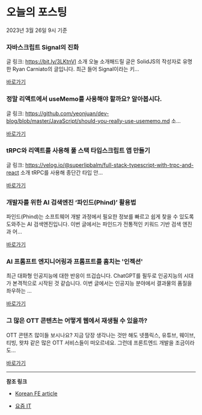 # 오늘의 포스팅 
2023년 3월 26일 9시 기준 

###  자바스크립트 Signal의 진화 

 글 링크: https://bit.ly/3LKtnVI 소개 오늘 소개해드릴 글은 SolidJS의 작성자로 유명한 Ryan Carniato의 글입니다. 최근 들어 Signal이라는 키... 

 [바로가기](https://kofearticle.substack.com/p/korean-fe-article-signal) 

###  정말 리액트에서 useMemo를 사용해야 할까요? 알아봅시다. 

 글 링크: https://github.com/yeonjuan/dev-blog/blob/master/JavaScript/should-you-really-use-usememo.md 소... 

 [바로가기](https://kofearticle.substack.com/p/korean-fe-article-usememo) 

###  tRPC와 리액트를 사용해 풀 스택 타입스크립트 앱 만들기 

 글 링크: https://velog.io/@superlipbalm/full-stack-typescript-with-trpc-and-react 소개 tRPC를 사용해 종단간 타입 안... 

 [바로가기](https://kofearticle.substack.com/p/korean-fe-article-trpc) 

### 개발자를 위한 AI 검색엔진 ‘파인드(Phind)’ 활용법 

 파인드(Phind)는 소프트웨어 개발 과정에서 필요한 정보를 빠르고 쉽게 찾을 수 있도록 도와주는 AI 검색엔진입니다. 이번 글에서는 파인드가 전통적인 키워드 기반 검색 엔진과 어... 

 [바로가기](https://yozm.wishket.com/magazine/detail/1944/) 

### AI 프롬프트 엔지니어링과 프롬프트를 훔치는 '인젝션' 

 최근 대화형 인공지능에 대한 반응이 뜨겁습니다. ChatGPT를 필두로 인공지능의 시대가 본격적으로 시작된 것 같습니다. 이번 글에서는 인공지능 분야에서 결과물의 품질을 좌우하는 ... 

 [바로가기](https://yozm.wishket.com/magazine/detail/1939/) 

### 그 많은 OTT 콘텐츠는 어떻게 웹에서 재생될 수 있을까? 

 OTT 콘텐츠 많이들 보시나요? 지금 당장 생각나는 것만 해도 넷플릭스, 유튜브, 웨이브, 티빙, 왓챠 같은 많은 OTT 서비스들이 떠오르네요. 그런데 프론트엔드 개발을 조금이라도... 

 [바로가기](https://yozm.wishket.com/magazine/detail/1934/) 

---

**참조 링크**

- [Korean FE article](https://kofearticle.substack.com) 

- [요즘 IT](https://yozm.wishket.com/magazine) 

